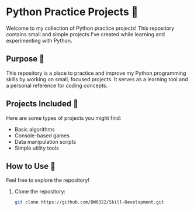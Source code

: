 # Python Practice Projects 🐍  

Welcome to my collection of Python practice projects! This repository contains small and simple projects I've created while learning and experimenting with Python.  

## Purpose 🎯  
This repository is a place to practice and improve my Python programming skills by working on small, focused projects. It serves as a learning tool and a personal reference for coding concepts.  

## Projects Included 📂  
Here are some types of projects you might find:  
- Basic algorithms  
- Console-based games  
- Data manipulation scripts  
- Simple utility tools  

## How to Use 🚀  
Feel free to explore the repository!  
1. Clone the repository:  
   ```bash  
   git clone https://github.com/DW0322/Skill-Development.git
